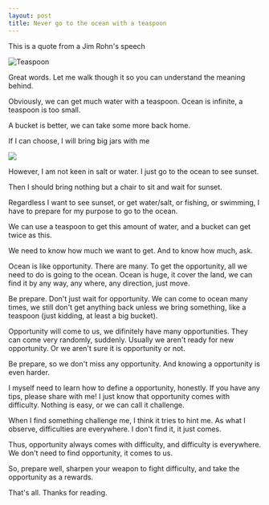 ```yaml
---
layout: post
title: Never go to the ocean with a teaspoon
---
```


This is a quote from a Jim Rohn's speech

![Teaspoon](http://www.azquotes.com/picture-quotes/quote-asking-is-the-beginning-of-receiving-make-sure-you-don-t-go-to-the-ocean-with-a-teaspoon-jim-rohn-24-95-78.jpg)

Great words. Let me walk though it so you can understand the meaning behind.

Obviously, we can get much water with a teaspoon. Ocean is infinite, a teaspoon
is too small.

A bucket is better, we can take some more back home.

If I can choose, I will bring big jars with me

![](https://2.bp.blogspot.com/-RlS1jTp_dBE/WOxfSTVRQrI/AAAAAAAAAIA/kys0B1BF69E3VXA8oMfLMty_c7RPY6QYwCLcB/s1600/Capture.PNG)

However, I am not keen in salt or water. I just go to the ocean to see sunset.

Then I should bring nothing but a chair to sit and wait for sunset.

Regardless I want to see sunset, or get water/salt, or fishing, or swimming,
I have to prepare for my purpose to go to the ocean.

We can use a teaspoon to get this amount of water, and a bucket can get twice
as this.

We need to know how much we want to get. And to know how much, ask.

Ocean is like opportunity. There are many. To get the opportunity, all we need to
do is going to the ocean. Ocean is huge, it cover the land,
we can find it by any way, any where, any direction, just move.

Be prepare. Don't just wait for opportunity. We can come to ocean many times,
we still don't get anything back unless we bring something, like a teaspoon
(just kidding, at least a big bucket).

Opportunity will come to us, we difinitely have many opportunities.
They can come very randomly, suddenly. Usually we aren't ready for new
opportunity. Or we aren't sure it is opportunity or not.

Be prepare, so we don't miss any opportunity. And knowing a opportunity is
even harder.

I myself need to learn how to define a opportunity, honestly. If you have any
tips, please share with me! I just know that opportunity comes with difficulty.
Nothing is easy, or we can call it challenge.

When I find something challenge me, I think it tries to hint me.
As what I observe, difficulties are everywhere. I don't find it, it just comes.

Thus, opportunity always comes with difficulty, and difficulty is everywhere.
We don't need to find opportunity, it comes to us.

So, prepare well, sharpen your weapon to fight difficulty, and take the
opportunity as a rewards.

That's all. Thanks for reading.
